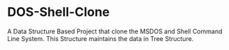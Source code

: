 # DOS-Shell-Clone
A Data Structure Based Project that clone the MSDOS and Shell Command Line System. This Structure maintains the data in Tree Structure.
